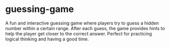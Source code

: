 # guessing-game
A fun and interactive guessing game where players try to guess a hidden number within a certain range. After each guess, the game provides hints to help the player get closer to the correct answer. Perfect for practicing logical thinking and having a good time.

